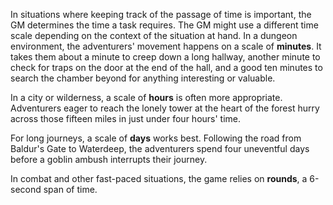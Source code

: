 In situations where keeping track of the passage of time is important,
the GM determines the time a task requires. The GM might use a different
time scale depending on the context of the situation at hand. In a
dungeon environment, the adventurers' movement happens on a scale of
**minutes**. It takes them about a minute to creep down a long hallway,
another minute to check for traps on the door at the end of the hall,
and a good ten minutes to search the chamber beyond for anything
interesting or valuable.

In a city or wilderness, a scale of **hours** is often more appropriate.
Adventurers eager to reach the lonely tower at the heart of the forest
hurry across those fifteen miles in just under four hours' time.

For long journeys, a scale of **days** works best. Following the road
from Baldur's Gate to Waterdeep, the adventurers spend four uneventful
days before a goblin ambush interrupts their journey.

In combat and other fast-paced situations, the game relies on
**rounds**, a 6-second span of time.
